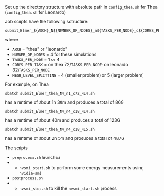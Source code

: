 Set up the directory structure with absolute path in `config_thea.sh` for Thea (`config_thea.sh` for Leonardo)

Job scripts have the following sctructure:

```
submit_Elmer_${ARCH}_N${NUMBER_OF_NODES}_n${TASKS_PER_NODE}_c${CORES_PER_TASK}_ML${MESH_LEVEL_SPLITTING}.sh
```

where 

- `ARCH` = "thea" or "leonardo"
- `NUMBER_OF_NODES` = 4 for these simulations
- `TASKS_PER_NODE` = 1 or 4
- `CORES_PER_TASK` = on thea 72/`TASKS_PER_NODE`; on leonardo 32/`TASKS_PER_NODE`
- `MESH_LEVEL_SPLITTING` = 4 (smaller problem) or 5 (larger problem)

For example, on Thea

```
sbatch submit_Elmer_thea_N4_n1_c72_ML4.sh 
```

has a runtime of about 1h 30m and produces a total of 86G 

```
sbatch submit_Elmer_thea_N4_n4_c18_ML4.sh
```

has a runtime of about 40m and produces a total of 123G

```
sbatch submit_Elmer_thea_N4_n4_c18_ML5.sh
```

has a runtime of about 2h 5m and produces a total of 487G

The scripts

- `preprocess.sh` launches
- - `nvsmi_start.sh` to perform some energy measurements using `nvidia-smi`
- `postprocess.sh`
- - `nvsmi_stop.sh` to kill the `nvsmi_start.sh` process

